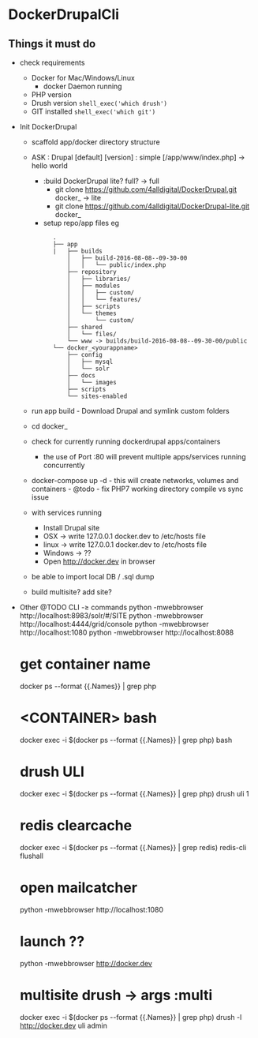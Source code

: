 # DockerDrupalCli

## Things it must do
- check requirements    
    - Docker for Mac/Windows/Linux
        - docker Daemon running
    - PHP version
    - Drush version ` shell_exec('which drush') `
    - GIT installed ` shell_exec('which git') `

- Init DockerDrupal
    - scaffold app/docker directory structure
    - ASK
        : Drupal [default] [version]
        : simple [/app/www/index.php] -> hello world

        - :build DockerDrupal lite? full?
        -> full
          - git clone https://github.com/4alldigital/DockerDrupal.git docker_<appname>
        -> lite
          - git clone https://github.com/4alldigital/DockerDrupal-lite.git docker_<appname>
        - setup repo/app files eg
        ```
              .        
              ├── app
              |   ├── builds
                  │   ├── build-2016-08-08--09-30-00
                  │   │   └── public/index.php
                  ├── repository
                  │   ├── libraries/
                  │   ├── modules
                  │   │   ├── custom/
                  │   │   └── features/
                  │   ├── scripts
                  │   └── themes
                  │       └── custom/
                  ├── shared
                  │   └── files/
                  └── www -> builds/build-2016-08-08--09-30-00/public
              └── docker_<yourappname>  
                  ├── config
                  │   ├── mysql
                  │   └── solr
                  ├── docs
                  │   └── images
                  ├── scripts
                  └── sites-enabled
        ```
    - run app build
            - Download Drupal and symlink custom folders
    - cd docker_<yourappname>
    - check for currently running dockerdrupal apps/containers
        - the use of Port :80 will prevent multiple apps/services running concurrently
    - docker-compose up -d
            - this will create networks, volumes and containers
            - @todo - fix PHP7 working directory compile vs sync issue
    - with services running
        - Install Drupal site
        - OSX -> write 127.0.0.1 docker.dev to /etc/hosts file
        - linux -> write 127.0.0.1 docker.dev to /etc/hosts file
        - Windows -> ??        
        - Open http://docker.dev in browser

    - be able to import local DB / .sql dump
    - build multisite? add site?

- Other @TODO CLI -≥ commands
   python -mwebbrowser http://localhost:8983/solr/#/SITE
   python -mwebbrowser http://localhost:4444/grid/console
   python -mwebbrowser http://localhost:1080
   python -mwebbrowser http://localhost:8088

   # get container name
   docker ps --format {{.Names}} | grep php

   # \<CONTAINER\> bash
   docker exec -i $(docker ps --format {{.Names}} | grep php) bash

   # drush ULI
   docker exec -i $(docker ps --format {{.Names}} | grep php) drush uli 1

   # redis clearcache
   docker exec -i $(docker ps --format {{.Names}} | grep redis) redis-cli flushall

   # open mailcatcher
   python -mwebbrowser http://localhost:1080

   # launch ??
   python -mwebbrowser http://docker.dev

   # multisite drush -> args :multi
   docker exec -i $(docker ps --format {{.Names}} | grep php) drush -l http://docker.dev uli admin
